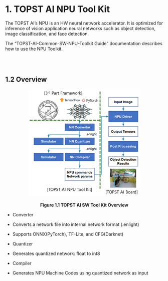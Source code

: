﻿# 1. TOPST AI NPU Tool Kit

The TOPST AI’s NPU is an HW neural network accelerator. It is optimized
for inference of vision application neural networks such as object
detection, image classification, and face detection.

The “TOPST-AI-Common-SW-NPU-Toolkit Guide” documentation describes how
to use the NPU Toolkit.

<br/><br/>

## 1.2 Overview

<p align="center"><img src="https://github.com/topst-development/Documentation/blob/main/TOPST-AI/Software/media/1. Overview.image1.png"
style="width:3.71875in;height:3.59514in" /></p>

<p align="center"><strong>Figure 1.1 TOPST AI SW Tool Kit Overview</strong></p>

- Converter

<!-- -->

- Converts a network file into internal network format (.enlight)

- Supports ONNX(PyTorch), TF-Lite, and CFG(Darknet)

<!-- -->

- Quantizer

<!-- -->

- Generates quantized network: float to int8

<!-- -->

- Compiler

<!-- -->

- Generates NPU Machine Codes using quantized network as input
